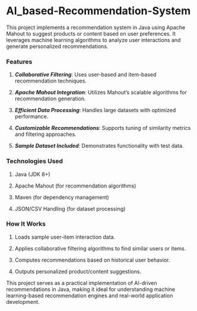 # AI_based-Recommendation-System
This project implements a recommendation system in Java using Apache Mahout to suggest products or content based on user preferences. It leverages machine learning algorithms to analyze user interactions and generate personalized recommendations.

### Features
1. ***Collaborative Filtering***: Uses user-based and item-based recommendation techniques.
   
2. ***Apache Mahout Integration***: Utilizes Mahout’s scalable algorithms for recommendation generation.
   
3. ***Efficient Data Processing***: Handles large datasets with optimized performance.
   
4. ***Customizable Recommendations***: Supports tuning of similarity metrics and filtering approaches.
 
5. ***Sample Dataset Included***: Demonstrates functionality with test data.
   
### Technologies Used
1. Java (JDK 8+)

2. Apache Mahout (for recommendation algorithms)
   
3. Maven (for dependency management)
   
4. JSON/CSV Handling (for dataset processing)
   
### How It Works
1. Loads sample user-item interaction data.
   
2. Applies collaborative filtering algorithms to find similar users or items.
   
3. Computes recommendations based on historical user behavior.

4. Outputs personalized product/content suggestions.
   
This project serves as a practical implementation of AI-driven recommendations in Java, making it ideal for understanding machine learning-based recommendation engines and real-world application development.
